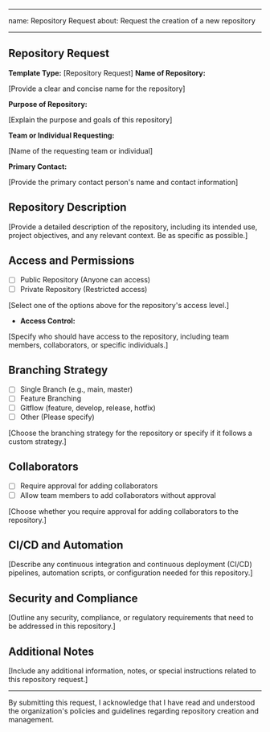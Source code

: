 


---
name: Repository Request
about: Request the creation of a new repository

---


## Repository Request
**Template Type:**
[Repository Request]
**Name of Repository:**

[Provide a clear and concise name for the repository]

**Purpose of Repository:**

[Explain the purpose and goals of this repository]

**Team or Individual Requesting:**

[Name of the requesting team or individual]

**Primary Contact:**

[Provide the primary contact person's name and contact information]

## Repository Description

[Provide a detailed description of the repository, including its intended use, project objectives, and any relevant context. Be as specific as possible.]

## Access and Permissions

- [ ] Public Repository (Anyone can access)
- [ ] Private Repository (Restricted access)

[Select one of the options above for the repository's access level.]

- **Access Control:**

[Specify who should have access to the repository, including team members, collaborators, or specific individuals.]

## Branching Strategy

- [ ] Single Branch (e.g., main, master)
- [ ] Feature Branching
- [ ] Gitflow (feature, develop, release, hotfix)
- [ ] Other (Please specify)

[Choose the branching strategy for the repository or specify if it follows a custom strategy.]

## Collaborators

- [ ] Require approval for adding collaborators
- [ ] Allow team members to add collaborators without approval

[Choose whether you require approval for adding collaborators to the repository.]

## CI/CD and Automation

[Describe any continuous integration and continuous deployment (CI/CD) pipelines, automation scripts, or configuration needed for this repository.]

## Security and Compliance

[Outline any security, compliance, or regulatory requirements that need to be addressed in this repository.]

## Additional Notes

[Include any additional information, notes, or special instructions related to this repository request.]

---

By submitting this request, I acknowledge that I have read and understood the organization's policies and guidelines regarding repository creation and management.
